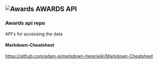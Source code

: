 
##  ![Awards](https://github.com/roachmanza/Awards/blob/master/Client_Website_CDN/content/img/greentrophy36x36.png "Awards") AWARDS API

### Awards api repo
API's for accessing the data

#### Markdown-Cheatsheet
<a href="https://github.com/adam-p/markdown-here/wiki/Markdown-Cheatsheet">https://github.com/adam-p/markdown-here/wiki/Markdown-Cheatsheet</a>











